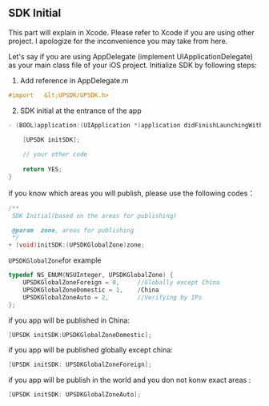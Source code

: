 ## SDK Initial

This part will explain in Xcode. Please refer to Xcode if you are using other project. I apologize for the inconvenience you may take from here.

Let's say if you are using AppDelegate (implement UIApplicationDelegate) as your main class file of your iOS project. Initialize SDK by following steps:

 1. Add reference in AppDelegate.m

```objective-c
#import   &lt;UPSDK/UPSDK.h>
```

 2. SDK initial at the entrance of the app

```objective-c
- (BOOL)application:(UIApplication *)application didFinishLaunchingWithOptions:(NSDictionary *)launchOptions {
    
    [UPSDK initSDK];

    // your other code
    
    return YES;
}
```

if you know which areas you will publish, please use the following codes：
```objective-c
/**
 SDK Initial(based on the areas for publishing)

 @param  zone, areas for publishing
 */
+ (void)initSDK:(UPSDKGlobalZone)zone;
```

`UPSDKGlobalZone`for example

```objective-c
typedef NS_ENUM(NSUInteger, UPSDKGlobalZone) {
    UPSDKGlobalZoneForeign = 0,     //Globally except China
    UPSDKGlobalZoneDomestic = 1,    /China
    UPSDKGlobalZoneAuto = 2,        //Verifying by IPs
};
```
if you app will be published in China:

```objective-c
[UPSDK initSDK:UPSDKGlobalZoneDomestic];
```

if you app will be published globally except china:

```objective-c
[UPSDK initSDK: UPSDKGlobalZoneForeign];
```

if you app will be publish in the world and you don not konw  exact areas :

```objective-c
[UPSDK initSDK: UPSDKGlobalZoneAuto];
```
